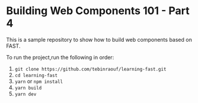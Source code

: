 # Building Web Components 101 - Part 4

This is a sample repository to show how to build web components based on FAST.

To run the project,run the following in order: 

1. `git clone https://github.com/tebinraouf/learning-fast.git`
2. `cd learning-fast`
3. `yarn` or `npm install`
4. `yarn build`
5. `yarn dev`